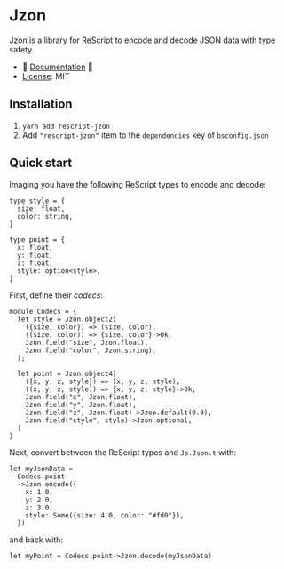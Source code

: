 # Jzon

Jzon is a library for ReScript to encode and decode JSON data with type safety.

- 🎷 [Documentation](https://rescript-jzon.github.io) 🎷
- [License](./LICENSE.md): MIT

## Installation

1. `yarn add rescript-jzon`
2. Add `"rescript-jzon"` item to the `dependencies` key of `bsconfig.json`

## Quick start

Imaging you have the following ReScript types to encode and decode:

```rescript
type style = {
  size: float,
  color: string,
}

type point = {
  x: float,
  y: float,
  z: float,
  style: option<style>,
}
```

First, define their _codecs_:

```rescript
module Codecs = {
  let style = Jzon.object2(
    ({size, color}) => (size, color),
    ((size, color)) => {size, color}->Ok,
    Jzon.field("size", Jzon.float),
    Jzon.field("color", Jzon.string),
  );

  let point = Jzon.object4(
    ({x, y, z, style}) => (x, y, z, style),
    ((x, y, z, style)) => {x, y, z, style}->Ok,
    Jzon.field("x", Jzon.float),
    Jzon.field("y", Jzon.float),
    Jzon.field("z", Jzon.float)->Jzon.default(0.0),
    Jzon.field("style", style)->Jzon.optional,
  )
}
```

Next, convert between the ReScript types and `Js.Json.t` with:

```rescript
let myJsonData =
  Codecs.point
  ->Jzon.encode({
    x: 1.0,
    y: 2.0,
    z: 3.0,
    style: Some({size: 4.0, color: "#fd0"}),
  })
```

and back with:

```rescript
let myPoint = Codecs.point->Jzon.decode(myJsonData)
```

